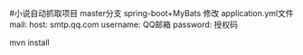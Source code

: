 #小说自动抓取项目
master分支 spring-boot+MyBats
修改 application.yml文件
 mail:
    host: smtp.qq.com
    username: QQ邮箱
    password: 授权码


mvn install



